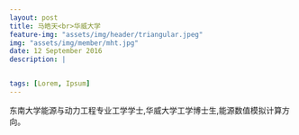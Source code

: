```yaml
---
layout: post
title: 马皓天<br>华威大学
feature-img: "assets/img/header/triangular.jpeg"
img: "assets/img/member/mht.jpg"
date: 12 September 2016
description: |


tags: [Lorem, Ipsum]
---
```


东南大学能源与动力工程专业工学学士,华威大学工学博士生,能源数值模拟计算方向。
